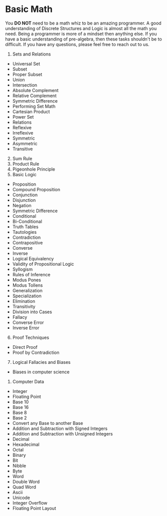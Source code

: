 # Basic Math

You **DO NOT** need to be a math whiz to be an amazing programmer. A good
understanding of Discrete Structures and Logic is almost all the math you need.
Being a programmer is more of a mindset then anything else. If you have a basic
understanding of pre-algebra, then these tasks shouldn't be to difficult. If
you have any questions, please feel free to reach out to us.

1. Sets and Relations
  * Universal Set
  * Subset
  * Proper Subset
  * Union
  * Intersection
  * Absolute Complement
  * Relative Complement
  * Symmetric Difference
  * Performing Set Math
  * Cartesian Product
  * Power Set
  * Relations
  * Reflexive
  * Irreflexive
  * Symmetric
  * Asymmetric
  * Transitive
2. Sum Rule
3. Product Rule
4. Pigeonhole Principle
5. Basic Logic
  * Proposition
  * Compound Proposition
  * Conjunction
  * Disjunction
  * Negation
  * Symmetric Difference
  * Conditional
  * Bi-Conditional
  * Truth Tables
  * Tautologies
  * Contradiction
  * Contrapositive
  * Converse
  * Inverse
  * Logical Equivalency
  * Validity of Propositional Logic
  * Syllogism
  * Rules of Inference
  * Modus Pones
  * Modus Tollens
  * Generalization
  * Specialization
  * Elimination
  * Transitivity
  * Division into Cases
  * Fallacy
  * Converse Error
  * Inverse Error
6. Proof Techniques
  * Direct Proof
  * Proof by Contradiction
7. Logical Fallacies and Biases
  * Biases in computer science
1. Computer Data
  * Integer
  * Floating Point
  * Base 10
  * Base 16
  * Base 8
  * Base 2
  * Convert any Base to another Base
  * Addition and Subtraction with Signed Integers
  * Addition and Subtraction with Unsigned Integers
  * Decimal
  * Hexadecimal
  * Octal
  * Binary
  * Bit
  * Nibble
  * Byte
  * Word
  * Double Word
  * Quad Word
  * Ascii
  * Unicode
  * Integer Overflow
  * Floating Point Layout
